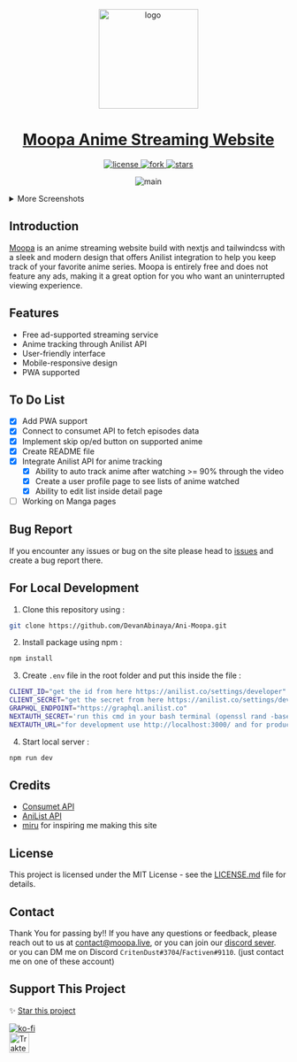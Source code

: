 <div align="center">
<a href="https://moopa.live">
  <img src="https://user-images.githubusercontent.com/97084324/234460363-216b29d3-acba-4c29-a321-780de84c9ab0.png" alt="logo" width="180"/>
</a>
</div>

<h1 align="center">
  <a href="https://moopa.live">Moopa Anime Streaming Website</a>
</h1>

<p align="center">

 <a href="https://github.com/DevanAbinaya/Ani-Moopa/blob/main/LICENSE.md">
    <img src="https://img.shields.io/github/license/DevanAbinaya/Ani-Moopa" alt="license"/>
  </a>
  <a href="https://github.com/DevanAbinaya/Ani-Moopa/fork">
    <img src="https://img.shields.io/github/forks/DevanAbinaya/Ani-Moopa?style=social" alt="fork"/>
  </a>
  <a href="https://github.com/DevanAbinaya/Ani-Moopa">
    <img src="https://img.shields.io/github/stars/DevanAbinaya/Ani-Moopa?style=social" alt="stars"/>
  </a>
  
</p>

<p align="center">
 <img src="https://user-images.githubusercontent.com/97084324/234832975-0804e6bd-8528-4f53-b0fb-7ccce5342f59.png" alt="main">
</p>

<details>
<summary>More Screenshots</summary>

<h5 align="center">Home page after you login</h5>
<img src="https://user-images.githubusercontent.com/97084324/234463979-4b4fa1ba-34cb-4ae4-b4e1-59500b24ac6f.png"/>

<h5 align="center">Profile Page</h5>
<img src="https://user-images.githubusercontent.com/97084324/234556937-76ec236c-a077-4af5-a910-0cb85e900e38.gif"/>

<h5 align="center">Info page for PC/Mobile</h5>
<p align="center">
<img src="https://user-images.githubusercontent.com/97084324/234508708-082b8d64-1dea-4525-98a5-51a5a95e8db3.png"/>
</p>

<h5 align="center">Watch Page</h5>
<img src="https://user-images.githubusercontent.com/97084324/234466915-c2107ee5-5cfe-4cf5-9da4-9ad02aaf066a.png"/>
 
</details>

## Introduction

<p><a href="https://moopa.live">Moopa</a> is an anime streaming website build with nextjs and tailwindcss with a sleek and modern design that offers Anilist integration to help you keep track of your favorite anime series. Moopa is entirely free and does not feature any ads, making it a great option for you who want an uninterrupted viewing experience.</p>

## Features

- Free ad-supported streaming service
- Anime tracking through Anilist API
- User-friendly interface
- Mobile-responsive design
- PWA supported

## To Do List

- [x] Add PWA support
- [x] Connect to consumet API to fetch episodes data
- [x] Implement skip op/ed button on supported anime
- [x] Create README file
- [x] Integrate Anilist API for anime tracking
  - [x] Ability to auto track anime after watching >= 90% through the video
  - [x] Create a user profile page to see lists of anime watched
  - [x] Ability to edit list inside detail page
- [ ] Working on Manga pages

## Bug Report

If you encounter any issues or bug on the site please head to [issues](https://github.com/DevanAbinaya/Ani-Moopa/issues) and create a bug report there.

## For Local Development

1. Clone this repository using :

```bash
git clone https://github.com/DevanAbinaya/Ani-Moopa.git
```

2. Install package using npm :

```bash
npm install
```

3. Create `.env` file in the root folder and put this inside the file :

```bash
CLIENT_ID="get the id from here https://anilist.co/settings/developer"
CLIENT_SECRET="get the secret from here https://anilist.co/settings/developer"
GRAPHQL_ENDPOINT="https://graphql.anilist.co"
NEXTAUTH_SECRET='run this cmd in your bash terminal (openssl rand -base64 32) with no bracket, and paste it here'
NEXTAUTH_URL="for development use http://localhost:3000/ and for production use your domain url"
```

4. Start local server :

```bash
npm run dev
```

## Credits

- [Consumet API](https://github.com/consumet/api.consumet.org)
- [AniList API](https://github.com/AniList/ApiV2-GraphQL-Docs)
- [miru](https://github.com/ThaUnknown/miru/blob/master/README.md?plain=1) for inspiring me making this site

## License

This project is licensed under the MIT License - see the [LICENSE.md](LICENSE.md) file for details.

## Contact

Thank You for passing by!!
If you have any questions or feedback, please reach out to us at [contact@moopa.live](mailto:contact@moopa.live), or you can join our [discord sever](https://discord.gg/4xTGhr85BG).
<br>
or you can DM me on Discord ```CritenDust#3704```/```Factiven#9110```. (just contact me on one of these account)

## Support This Project

✨ [Star this project](https://github.com/DevanAbinaya/Ani-Moopa)

[![ko-fi](https://ko-fi.com/img/githubbutton_sm.svg)](https://ko-fi.com/E1E6F9XZ3)  
<a href="https://trakteer.id/factiven" target="_blank"><img id="wse-buttons-preview" src="https://cdn.trakteer.id/images/embed/trbtn-red-5.png" height="36" style="border: 0px; height: 36px;" alt="Trakteer Saya"></a>
